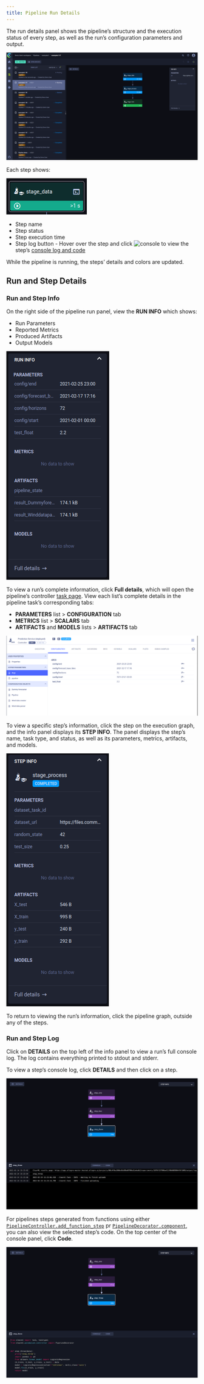 ```yaml
---
title: Pipeline Run Details
---
```


The run details panel shows the pipeline’s structure and the execution status of every step, as well as the run’s 
configuration parameters and output. 

![Pipeline structure](../../img/webapp_pipeline_DAG.png)

Each step shows: 

![Pipeline step info](../../img/webapp_pipeline_node.png)

* Step name
* Step status
* Step execution time
* Step log button - Hover over the step and click <img src="/docs/latest/icons/ico-console.svg" alt="console" className="icon size-md space-sm" /> 
  to view the step’s [console log and code](#run-and-step-log) 

While the pipeline is running, the steps’ details and colors are updated.

## Run and Step Details
### Run and Step Info

On the right side of the pipeline run panel, view the **RUN INFO** which shows: 
* Run Parameters 
* Reported Metrics
* Produced Artifacts 
* Output Models 

![Run info](../../img/webapp_pipeline_run_info.png)

To view a run’s complete information, click **Full details**, which will open the pipeline’s controller [task page](../webapp_exp_track_visual.md). 
View each list’s complete details in the pipeline task’s corresponding tabs: 
* **PARAMETERS** list > **CONFIGURATION** tab
* **METRICS** list > **SCALARS** tab
* **ARTIFACTS** and **MODELS** lists > **ARTIFACTS** tab 

![Pipeline task info](../../img/webapp_pipeline_task_info.png)

To view a specific step’s information, click the step on the execution graph, and the info panel displays its **STEP INFO**. 
The panel displays the step’s name, task type, and status, as well as its parameters, metrics, artifacts, and models. 

![Step info](../../img/webapp_pipeline_step_info.png)

To return to viewing the run’s information, click the pipeline graph, outside any of the steps.  

### Run and Step Log

Click on **DETAILS** on the top left of the info panel to view a run’s full console log. The log contains everything printed 
to stdout and stderr.  

To view a step’s console log, click **DETAILS** and then click on a step. 

![Step console](../../img/webapp_pipeline_step_console.png)

For pipelines steps generated from functions using either [`PipelineController.add_function_step`](../../references/sdk/automation_controller_pipelinecontroller.md#add_function_step)
pr [`PipelineDecorator.component`](../../references/sdk/automation_controller_pipelinecontroller.md##pipelinedecoratorcomponent), 
you can also view the selected step’s code. On the top center 
of the console panel, click **Code**. 

![Step code](../../img/webapp_pipeline_step_code.png)

